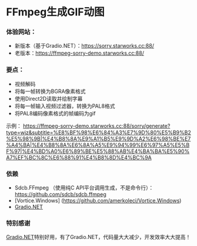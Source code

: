 # FFmpeg生成GIF动图

### 体验网站：
* 新版本（基于Gradio.NET）：https://sorry.starworks.cc:88/
* 老版本：https://ffmpeg-sorry-demo.starworks.cc:88/

### 要点：
* 视频解码
* 将每一帧转换为BGRA像素格式
* 使用Direct2D读取并绘制字幕
* 将每一帧输入视频过滤器，转换为PAL8格式
* 将PAL8编码像素格式的帧编码为gif

示例：
https://ffmpeg-sorry-demo.starworks.cc:88/sorry/generate?type=wjz&subtitle=%E8%BF%98%E6%84%A3%E7%9D%80%E5%B9%B2%E5%98%9B|%E4%B8%8A%E9%A1%B5%E9%9D%A2%E6%98%BE%E7%A4%BA|%E4%B8%8A%E6%8A%A5%E9%94%99%E6%97%A5%E5%BF%97|%E4%BD%A0%E6%89%BE%E5%88%AB%E4%BA%BA%E5%90%A7%EF%BC%8C%E6%88%91%E4%B8%8D%E4%BC%9A

### 依赖
* Sdcb.FFmpeg （使用纯C API平台调用生成，不是命令行）： https://github.com/sdcb/sdcb.ffmpeg
* [Vortice.Windows] (https://github.com/amerkoleci/Vortice.Windows)
* [Gradio.NET](https://github.com/feiyun0112/Gradio.Net/)

### 特别感谢

[Gradio.NET](https://github.com/feiyun0112/Gradio.Net/)特别好用，有了Gradio.NET，代码量大大减少，开发效率大大提高！